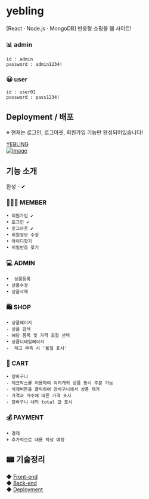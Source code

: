 # yebling
[React · Node.js · MongoDB] 반응형 쇼핑몰 웹 사이트!

### 📊 admin
```
id : admin
password : admin1234!
```
### 😀 user
```
id : user01
password : pass1234!
```
## Deployment / 배포
※ 현재는 로그인, 로그아웃, 회원가입 기능만 완성되어있습니다! <br>

[YEBLING<br>
![image](https://user-images.githubusercontent.com/59958929/131241441-0aa12cef-57a7-4d43-9b7b-5b823b32b48a.png)](https://yebling.netlify.app/)

## 기능 소개
완성 - ✔ 

### 🙋🏻‍♀️ MEMBER
```
• 회원가입 ✔
• 로그인 ✔
• 로그아웃 ✔
• 회원정보 수정
• 아이디찾기
• 비밀번호 찾기
```
### 💻 ADMIN
```
•  상품등록
• 상품수정
• 상품삭제
```
###  🛍️ SHOP
```
• 상품페이지
- 상품 검색
- 해당 품목 및 가격 조절 선택
• 상품디테일페이지
-  재고 부족 시 '품절 표시'
```
### 🛒 CART
```
• 장바구니
- 체크박스를 이용하여 여러개의 상품 동시 주문 가능 
- 삭제버튼을 클릭하여 장바구니에서 상품 제거 
- 가격과 개수에 따른 가격 표시 
- 장바구니 내의 total 값 표시 
```
### 💰 PAYMENT
```
• 결제
+ 추가적으로 내용 작성 예정
```

## 📟 기술정리

◆ [Front-end](./docs/front.md)</br>
◆ [Back-end](./docs/back.md)</br>
◆ [Deployment](./docs/deploy.md)

